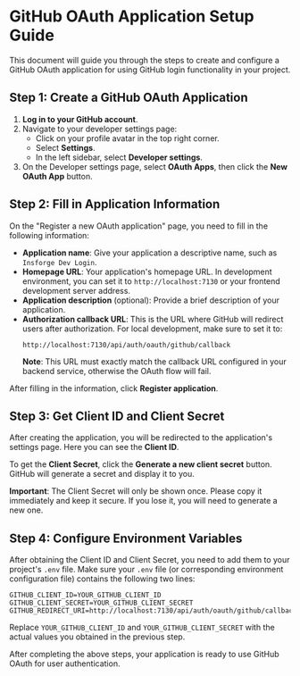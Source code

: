 # GitHub OAuth Application Setup Guide

This document will guide you through the steps to create and configure a GitHub OAuth application for using GitHub login functionality in your project.

## Step 1: Create a GitHub OAuth Application

1.  **Log in to your GitHub account**.
2.  Navigate to your developer settings page:
    *   Click on your profile avatar in the top right corner.
    *   Select **Settings**.
    *   In the left sidebar, select **Developer settings**.
3.  On the Developer settings page, select **OAuth Apps**, then click the **New OAuth App** button.

## Step 2: Fill in Application Information

On the "Register a new OAuth application" page, you need to fill in the following information:

*   **Application name**: Give your application a descriptive name, such as `Insforge Dev Login`.
*   **Homepage URL**: Your application's homepage URL. In development environment, you can set it to `http://localhost:7130` or your frontend development server address.
*   **Application description** (optional): Provide a brief description of your application.
*   **Authorization callback URL**: This is the URL where GitHub will redirect users after authorization. For local development, make sure to set it to:
    ```
    http://localhost:7130/api/auth/oauth/github/callback
    ```
    **Note**: This URL must exactly match the callback URL configured in your backend service, otherwise the OAuth flow will fail.

After filling in the information, click **Register application**.

## Step 3: Get Client ID and Client Secret

After creating the application, you will be redirected to the application's settings page. Here you can see the **Client ID**.

To get the **Client Secret**, click the **Generate a new client secret** button. GitHub will generate a secret and display it to you.

**Important**: The Client Secret will only be shown once. Please copy it immediately and keep it secure. If you lose it, you will need to generate a new one.

## Step 4: Configure Environment Variables

After obtaining the Client ID and Client Secret, you need to add them to your project's `.env` file. Make sure your `.env` file (or corresponding environment configuration file) contains the following two lines:

```env
GITHUB_CLIENT_ID=YOUR_GITHUB_CLIENT_ID
GITHUB_CLIENT_SECRET=YOUR_GITHUB_CLIENT_SECRET
GITHUB_REDIRECT_URI=http://localhost:7130/api/auth/oauth/github/callback
```

Replace `YOUR_GITHUB_CLIENT_ID` and `YOUR_GITHUB_CLIENT_SECRET` with the actual values you obtained in the previous step.

After completing the above steps, your application is ready to use GitHub OAuth for user authentication.
